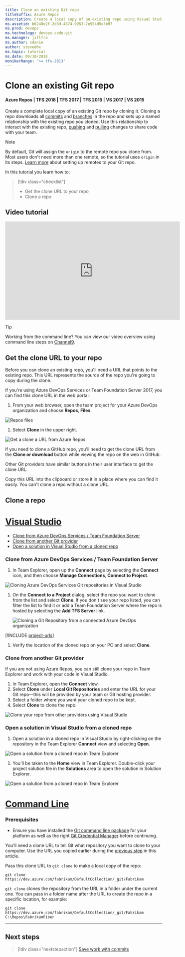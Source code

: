 ```yaml
---
title: Clone an existing Git repo
titleSuffix: Azure Repos
description: Create a local copy of an existing repo using Visual Studio or command line clone 
ms.assetid: b6240e2f-2d3d-4874-9953-7e554d5e3b97
ms.prod: devops
ms.technology: devops-code-git 
ms.manager: jillfra
ms.author: sdanie
author: steved0x
ms.topic: tutorial
ms.date: 09/10/2018
monikerRange: '>= tfs-2013'
---
```


# Clone an existing Git repo

#### Azure Repos | TFS 2018 | TFS 2017 | TFS 2015 | VS 2017 | VS 2015

Create a complete local copy of an existing Git repo by cloning it. 
Cloning a repo downloads all [commits](commits.md) and [branches](branches.md) in the repo and sets up a named relationship with the existing repo you cloned.
Use this relationship to interact with the existing repo, [pushing](pushing.md) and [pulling](pulling.md) changes to share code with your team.

>[!NOTE]
> By default, Git will assign the `origin` to the remote repo you clone from. Most users don't need more than one remote, so the tutorial uses `origin` in its steps. 
> [Learn more](creatingrepo.md#remotes) about setting up remotes to your Git repo.

In this tutorial you learn how to:

> [!div class="checklist"]
> * Get the clone URL to your repo
> * Clone a repo

## Video tutorial

<iframe src="https://channel9.msdn.com/series/Team-Services-Git-Tutorial/Git-Tutorial-Create-a-Git-repo-in-Visual-Studio-2015/player" width="560" height="315" allowFullScreen frameBorder="0"></iframe>

>[!TIP]
> Working from the command line? You can view our video overview using command line steps on [Channel9](https://channel9.msdn.com/series/Team-Services-Git-Tutorial/Git-Tutorial-Create-a-repo-from-the-command-line).

<a name="clone_url"></a>
## Get the clone URL to your repo

Before you can clone an existing repo, you'll need a URL that points to the existing repo. This URL represents the source of the repo you're going to copy during the clone.

If you're using Azure DevOps Services or Team Foundation Server 2017, you can find this clone URL in the web portal. 

1. From your web browser, open the team project for your Azure DevOps organization and choose **Repos**, **Files**.

  ![Repos files](../get-started/_img/clone-repo/repos-files.png)

1. Select **Clone** in the upper right.

  ![Get a clone a URL from Azure Repos](./_img/get_clone_url.gif)

If you need to clone a GitHub repo, you'll need to get the clone URL from the **Clone or download** button while viewing the repo on the web in GitHub. 

Other Git providers have similar buttons in their user interface to get the clone URL. 

Copy this URL into the clipboard or store it in a place where you can find it easily. You can't clone a repo without a clone URL.

## Clone a repo 

# [Visual Studio](#tab/visual-studio)

* [Clone from Azure DevOps Services / Team Foundation Server](#clone-from-azure-devops-services--team-foundation-server)
* [Clone from another Git provider](#clone-from-another-git-provider)
* [Open a solution in Visual Studio from a cloned repo](#open-a-solution-in-visual-studio-from-a-cloned-repo)

### Clone from Azure DevOps Services / Team Foundation Server

1. In Team Explorer, open up the **Connect** page by selecting the **Connect** icon, and then choose **Manage Connections**, **Connect to Project**.

  ![Cloning Azure DevOps Services Git repositories in Visual Studio](_img/gitquickstart-vs2017/manage-connections.png) 
  
1. On the **Connect to a Project** dialog, select the repo you want to clone from the list and select **Clone**. If you don't see your repo listed, you can filter the list 
to find it or add a Team Foundation Server where the repo is hosted by selecting the **Add TFS Server** link.
   
   ![Cloning a Git Repository from a connected Azure DevOps organization](_img/gitquickstart-vs2017/vs2017-connect-dialog.png)   

  [!INCLUDE [project-urls](../../_shared/project-urls.md)]


1. Verify the location of the cloned repo on your PC and select **Clone**.

### Clone from another Git provider

If you are not using Azure Repos, you can still clone your repo in Team Explorer and work with your code in Visual Studio.

1. In Team Explorer, open the **Connect** view.
1. Select **Clone** under **Local Git Repositories** and enter the URL for your Git repo&mdash;this will be provided by your team or Git hosting provider.
1. Select a folder where you want your cloned repo to be kept.
1. Select **Clone** to clone the repo.

  ![Clone your repo from other providers using Visual Studio](_img/clone_other_providers.png)

### Open a solution in Visual Studio from a cloned repo

1. Open a solution in a cloned repo in Visual Studio by right-clicking on the repository in the Team Explorer **Connect** view and selecting **Open**.

  ![Open a solution from a cloned repo in Team Explorer](_img/open-solution-cloned-repo-vs.png)

1. You'll be taken to the **Home** view in Team Explorer. Double-click your project solution file in the **Solutions** area to open the solution in Solution Explorer.

  ![Open a solution from a cloned repo in Team Explorer](_img/open-solution-cloned-repo-vs-sln.png)

# [Command Line](#tab/command-line)

### Prerequisites

* Ensure you have installed the [Git command line package](http://git-scm.com/download) for your platform as well as the 
right [Git Credential Manager](set-up-credential-managers.md) before continuing.

You'll need a clone URL to tell Git what repository you want to clone to your computer. Use the URL you copied earlier during the [previous step](#clone_url) in this article.

Pass this clone URL to `git clone` to make a local copy of the repo:

```
git clone https://dev.azure.com/fabrikam/DefaultCollection/_git/Fabrikam
```

`git clone` clones the repository from the URL in a folder under the current one. You can pass in a folder name after the URL to create the repo in a specific location, for example:

```
git clone https://dev.azure.com/fabrikam/DefaultCollection/_git/Fabrikam C:\Repos\FabrikamFiber
```

---

## Next steps

> [!div class="nextstepaction"]
> [Save work with commits](commits.md)

